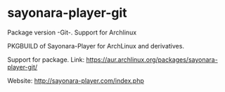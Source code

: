 # sayonara-player-git
Package version -Git-. Support for Archlinux

PKGBUILD of Sayonara-Player for ArchLinux and derivatives.

Support for package. Link: https://aur.archlinux.org/packages/sayonara-player-git/

Website: http://sayonara-player.com/index.php
